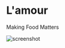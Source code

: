 # L'amour
Making Food Matters

![screenshot](https://raw.githubusercontent.com/weeneelee/Dragonhacks2020/master/L'amour.png)
